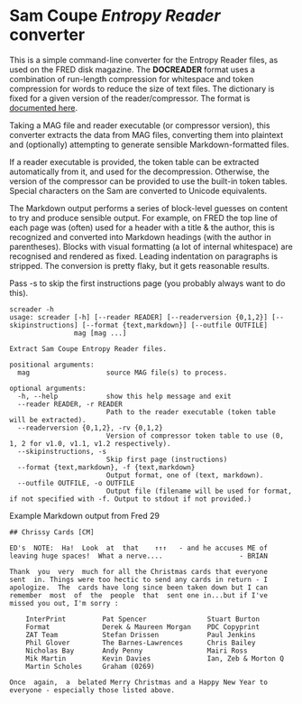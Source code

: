 # Sam Coupe *Entropy Reader* converter

This is a simple command-line converter for the Entropy Reader files, as used on the 
FRED disk magazine. The **DOCREADER** format uses a combination of run-length compression for whitespace and token compression for words to reduce the size of text files. The dictionary is fixed for a given version of the reader/compressor. The format is [documented here](http://simoncooke.com/samcoupe/infobase/docs/docreader.html).

Taking a MAG file and reader executable (or compressor version), this converter extracts the data from MAG files, converting them into plaintext and (optionally) attempting to generate sensible Markdown-formatted files.

If a reader executable is provided, the token table can be extracted automatically from it, and used for the decompression. Otherwise, the version of the compressor can be provided to use the built-in token tables. Special characters on the Sam are converted to Unicode equivalents.

The Markdown output performs a series of block-level guesses on content to try and produce sensible output. For example, on FRED the top line of each page was (often) used for a header with a title & the author, this is recognized and converted into Markdown headings (with the author in parentheses).
Blocks with visual formatting (a lot of internal whitespace) are recognised and rendered as fixed. Leading indentation on paragraphs is stripped. The conversion is pretty flaky, but it gets reasonable results.

Pass -s to skip the first instructions page (you probably always want to do this).

```
screader -h
usage: screader [-h] [--reader READER] [--readerversion {0,1,2}] [--skipinstructions] [--format {text,markdown}] [--outfile OUTFILE]
                mag [mag ...]

Extract Sam Coupe Entropy Reader files.

positional arguments:
  mag                   source MAG file(s) to process.

optional arguments:
  -h, --help            show this help message and exit
  --reader READER, -r READER
                        Path to the reader executable (token table will be extracted).
  --readerversion {0,1,2}, -rv {0,1,2}
                        Version of compressor token table to use (0, 1, 2 for v1.0, v1.1, v1.2 respectively).
  --skipinstructions, -s
                        Skip first page (instructions)
  --format {text,markdown}, -f {text,markdown}
                        Output format, one of (text, markdown).
  --outfile OUTFILE, -o OUTFILE
                        Output file (filename will be used for format, if not specified with -f. Output to stdout if not provided.)
```

Example Markdown output from Fred 29

```
## Chrissy Cards [CM]

ED's  NOTE:  Ha!  Look  at  that    ↑↑↑   - and he accuses ME of
leaving huge spaces!  What a nerve....                   - BRIAN

Thank  you  very  much for all the Christmas cards that everyone
sent  in. Things were too hectic to send any cards in return - I
apologize.  The  cards have long since been taken down but I can
remember  most  of  the  people  that  sent one in...but if I've
missed you out, I'm sorry :

    InterPrint         Pat Spencer               Stuart Burton
    Format             Derek & Maureen Morgan    PDC Copyprint
    ZAT Team           Stefan Drissen            Paul Jenkins
    Phil Glover        The Barnes-Lawrences      Chris Bailey
    Nicholas Bay       Andy Penny                Mairi Ross
    Mik Martin         Kevin Davies              Ian, Zeb & Morton Q
    Martin Scholes     Graham (0269)

Once  again,  a  belated Merry Christmas and a Happy New Year to
everyone - especially those listed above.
```
